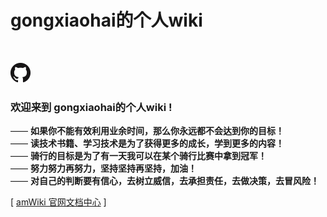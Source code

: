 # gongxiaohai的个人wiki

<br>

![logo](amWiki/images/logo.png)  

### 欢迎来到 gongxiaohai的个人wiki !
—— **如果你不能有效利用业余时间，那么你永远都不会达到你的目标！**  
—— **读技术书籍、学习技术是为了获得更多的成长，学到更多的内容！**  
—— **骑行的目标是为了有一天我可以在某个骑行比赛中拿到冠军！**  
—— **努力努力再努力，坚持坚持再坚持，加油！**  
—— **对自己的判断要有信心，去树立威信，去承担责任，去做决策，去冒风险！**

[ [amWiki 官网文档中心](https://amwiki.org/doc/) ]
